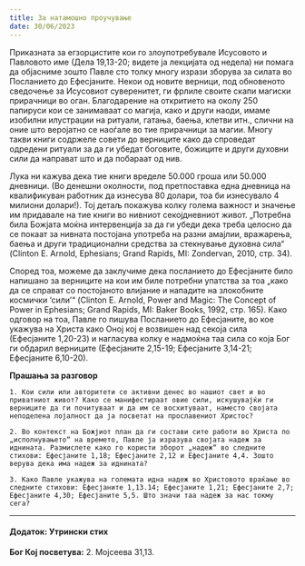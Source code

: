 ```yaml
---
title: За натамошно проучување
date: 30/06/2023
---
```


Приказната за егзорцистите кои го злоупотребувале Исусовото и Павловото име (Дела 19,13-20; видете ја лекцијата од недела) ни помага да објасниме зошто Павле сто толку многу изрази зборува за силата во Посланието до Ефесјаните. Некои од новите верници, под обновеното сведочење за Исусовиот суверенитет, ги фрлиле своите скапи магиски прирачници во оган. Благодарение на откритието на околу 250 папируси кои се занимаваат со магија, како и други наоди, имаме изобилни илустрации на ритуали, гатања, баења, клетви итн., слични на оние што веројатно се наоѓале во тие прирачници за магии. Многу такви книги содржеле совети до верниците како да спроведат одредени ритуали за да ги убедат боговите, божиците и други духовни сили да направат што и да побараат од нив.

Лука ни кажува дека тие книги вределе 50.000 гроша или 50.000 дневници. (Во денешни околности, под претпоставка една дневница на квалификуван работник да изнесува 80 долари, тоа би изнесувало 4 милиони долари!). Тој детаљ покажува колку голема важност и значење им придавале на тие книги во нивниот секојдневниот живот. „Потребна била Божјата моќна интервенција за да ги убеди дека треба целосно да се покаат за нивната постојана употреба на разни амајлии, вражарења, баења и други традиционални средства за стекнување духовна сила“ (Clinton Е. Аrnold, Еphesians; Grand Rapids, МI: Zondervan, 2010, стр. 34).

Според тоа, можеме да заклучиме дека посланието до Ефесјаните било напишано за верниците на кои им биле потребни упатства за тоа „како да се справат со постојаното влијание и нападите на злокобните космички ‘сили’“ (Clinton Е. Аrnold, Pоwеr аnd Маgic: Тhе Concept of Power in Ephesians; Grand Rapids, МI: Baker Books, 1992, стр. 165). Како одговор на тоа, Павле го пишува Посланието до Ефесјаните, во кое укажува на Христа како Оној кој е возвишен над секоја сила (Ефесјаните 1,20-23) и нагласува колку е надмоќна таа сила со која Бог ги обдарил верниците (Ефесјаните 2,15-19; Ефесјаните 3,14-21; Ефесјаните 6,10-20).

**Прашања за разговор**

`1. Кои сили или авторитети се активни денес во нашиот свет и во приватниот живот? Како се манифестираат овие сили, искушувајќи ги верниците да ги почитуваат и да им се восхитуваат, наместо својата неподелена лојалност да ја посветат на прославениот Христос?`

`2. Во контекст на Божјиот план да ги состави сите работи во Христа по „исполнувањето“ на времето, Павле ја изразува својата надеж за иднината. Размислете како го користи зборот „надеж“ во следните стихови: Ефесјаните 1,18; Ефесјаните 2,12 и Ефесјаните 4,4. Зошто верува дека има надеж за иднината?`

`3. Како Павле укажува на големата идна надеж во Христовото враќање во следните стихови: Ефесјаните 1,13.14; Ефесјаните 1,21; Ефесјаните 2,7; Ефесјаните 4,30; Ефесјаните 5,5. Што значи таа надеж за нас токму сега?`

---

#### Додаток: Утрински стих

**Бог Кој посветува:** 2. Мојсеева 31,13.